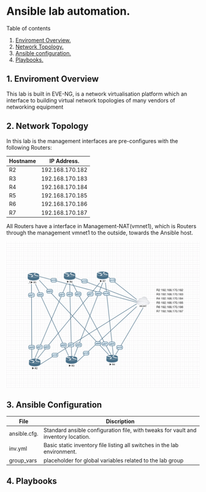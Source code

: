 # Ansible lab automation.

Table of contents

1. [ Enviroment Overview.](#env)
2. [ Network Topology. ](#net)
3. [ Ansible configuration. ](#ans)
4. [ Playbooks. ](#play)


<a name="env"></a>
## 1. Enviroment Overview

This lab is built in EVE-NG, is a network virtualisation platform which an interface to building virtual network topologies of many vendors of networking equipment

<a name="net"></a>
## 2. Network Topology

In this lab is the management interfaces are pre-configures with the following Routers:


| Hostname         | IP Address.      |
| ---------------- | ---------------- |
| R2               | 192.168.170.182  |
| R3               | 192.168.170.183  |
| R4               | 192.168.170.184  |
| R5               | 192.168.170.185  |
| R6               | 192.168.170.186  |
| R7               | 192.168.170.187  |


All Routers have a interface in Management-NAT(vmnet1), which is Routers through the management vmnet1 to the outside, towards the Ansible host.


<img src="images/lab_auto.png">


<a name="ans"></a>
## 3. Ansible Configuration

| File           | Discription                                                                       |
| ---------------| ----------------------------------------------------------------------------------|
| ansible.cfg.   | Standard ansible configuration file, with tweaks for vault and inventory location.|
| inv.yml        | Basic static inventory file listing all switches in the lab environment.          |
| group_vars     | placeholder for global variables related to the lab group                         |



<a name="play"></a>
## 4. Playbooks



